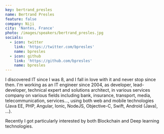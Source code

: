 ```yaml
---
key: bertrand_presles
name: Bertrand Presles
feature: false
company: Niji
city: 'Nantes, France'
photo: /images/speakers/bertrand_presles.jpg
socials:
  - icon: twitter
    link: 'https://twitter.com/bpresles'
    name: bpresles
  - icon: github
    link: 'https://github.com/bpresles'
    name: bpresles
---
```

I discovered IT since I was 8, and I fall in love with it and never stop since then. I'm working as an IT engineer since 2004, as developer, lead-developer, technical expert and solutions architect, in various services company on various fields including bank, insurance, transport, media, telecommunication, services..., using both web and mobile technologies (Java EE, PHP, Angular, Ionic, NodeJS, Objective-C, Swift, Android (Java), ...).

Recently I got particularly interested by both Blockchain and Deep learning technologies.
